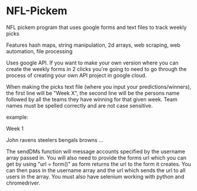 # NFL-Pickem

NFL pickem program that uses google forms and text files to track weekly picks

Features hash maps, string manipulation, 2d arrays, web scraping, web automation, file processing

Uses google API. If you want to make your own version where you can create the weekly forms in 2 clicks 
you're going to need to go through the process of creating your own API project in google cloud.

When making the picks text file (where you input your predictions/winners), the first line will be "Week X", 
the second line will be the persons name followed by all the teams they have winning for that given week. 
Team names must be spelled correctly and are not case sensitive.

example:

Week 1

John ravens steelers bengals browns ...

The sendDMs function will message accounts specified by the username array passed in. You will also need to 
provide the forms url which you can get by using "url = form()" as form returns the url to the form it creates.
You can then pass in the username array and the url which sends the url to all users in the array. You must also
have selenium working with python and chromedriver.
